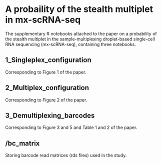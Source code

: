 # A probaility of the stealth multiplet in mx-scRNA-seq
The supplementary R notebooks attached to the paper on a probability of the stealth multiplet in the sample-multiplexing droplet-based single-cell RNA sequencing (mx-scRNA-seq), containing three notebooks.

## 1_Singleplex_configuration
Corresponding to Figure 1 of the paper.

## 2_Multiplex_configuration
Corresponding to Figure 2 of the paper.

## 3_Demultiplexing_barcodes
Corresponding to Figure 3 and 5 and Table 1 and 2 of the paper.

## /bc_matrix
Storing barcode read matrices (rds files) used in the study.
